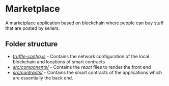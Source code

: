 # Marketplace

A marketplace application based on blockchain where people can buy stuff that are posted by sellers.

## Folder structure

- [*truffle-config.js*](truffle-config.js) - Contains the network configuration of the local blockchain and locations of smart contracts
- [*src/components/*](src/components/) - Contains the *react* files to render the front end
- [*src/contracts/*](src/contracts/) - Contains the smart contracts of the applications which are essentially the back end.
